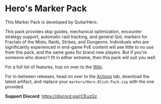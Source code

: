 # Hero's Marker Pack

This Marker Pack is developed by QuitarHero.

This pack provides skip guides, mechanical optimization, encounter strategy support, automatic raid tracking, and general QoL markers for Fractals of the Mists, Raids, Strikes, and Dungeons. Individuals who are significantly experienced in end-game PvE content will see little to no use from this pack, and the same goes for brand new players. But if you're someone who doesn't fit in either extreme, then this pack will suit you well.

For a full list of features, hop on over to the [Wiki](https://github.com/QuitarHero/Heros-Marker-Pack/wiki).

For in-between releases, head on over to the [Actions](https://github.com/QuitarHero/Heros-Marker-Pack/actions) tab, download the latest artifact, and replace your `markers/Hero.Blish.Pack.zip` with the one provided.

**Support Discord:** https://discord.gg/rCEuzGz

